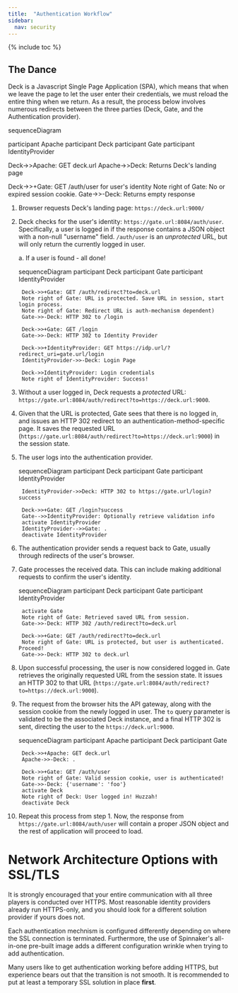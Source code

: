 ```yaml
---
title:  "Authentication Workflow"
sidebar:
  nav: security
---
```

{% include toc %}

<script src="https://cdn.rawgit.com/knsv/mermaid/6.0.0/dist/mermaid.min.js"></script>
<script>
  mermaid.initialize({
    startOnLoad:true,
    sequenceDiagram: {
      mirrorActors: true,
      messageMargin: 75,
      useMaxWidth: true,
      width: 200
    }
  });
</script>

## The Dance
Deck is a Javascript Single Page Application (SPA), which means that when we leave the page to let the user enter their credentials, we must reload the entire thing when we return. As a result, the process below involves numerous redirects between the three parties (Deck, Gate, and the Authentication provider).

<!-- ![](dance-10.png) -->

<div class="mermaid">
sequenceDiagram

participant Apache
participant Deck
participant Gate
participant IdentityProvider

Deck->>Apache: GET deck.url
Apache->>Deck: Returns Deck's landing page

Deck->>+Gate: GET /auth/user for user's identity
Note right of Gate: No or expired session cookie.
Gate->>-Deck: Returns empty response

</div>

1. Browser requests Deck's landing page: `https://deck.url:9000/`

1. Deck checks for the user's identity: `https://gate.url:8084/auth/user`. Specifically, a user is logged in if the response contains a JSON object with a non-null "username" field. `/auth/user` is an _unprotected_ URL, but will only return the currently logged in user.

    a. If a user is found - all done!

    <!-- ![](dance-20.png) -->

	<div class="mermaid">
		sequenceDiagram
		participant Deck
		participant Gate
		participant IdentityProvider

		Deck->>+Gate: GET /auth/redirect?to=deck.url
		Note right of Gate: URL is protected. Save URL in session, start login process.
		Note right of Gate: Redirect URL is auth-mechanism dependent)
		Gate->>-Deck: HTTP 302 to /login

		Deck->>+Gate: GET /login
		Gate->>-Deck: HTTP 302 to Identity Provider

		Deck->>+IdentityProvider: GET https://idp.url/?redirect_uri=gate.url/login
		IdentityProvider->>-Deck: Login Page

		Deck->>IdentityProvider: Login credentials
		Note right of IdentityProvider: Success!
	</div>

1. Without a user logged in, Deck requests a _protected_ URL: `https://gate.url:8084/auth/redirect?to=https://deck.url:9000`.

1. Given that the URL is protected, Gate sees that there is no logged in, and issues an HTTP 302 redirect to an authentication-method-specific page. It saves the requested URL (`https://gate.url:8084/auth/redirect?to=https://deck.url:9000`) in the session state.

1. The user logs into the authentication provider.

    <!-- ![](dance-30.png) -->

	<div class="mermaid">
		sequenceDiagram
		participant Deck
		participant Gate
		participant IdentityProvider

		IdentityProvider->>Deck: HTTP 302 to https://gate.url/login?success

		Deck->>+Gate: GET /login?success
		Gate-->>IdentityProvider: Optionally retrieve validation info
		activate IdentityProvider
		IdentityProvider-->>Gate: .
		deactivate IdentityProvider
	</div>

1. The authentication provider sends a request back to Gate, usually through redirects of the user's browser.

1. Gate processes the received data. This can include making additional requests to confirm the user's identity.

    <!-- ![](dance-40.png) -->

	<div class="mermaid">
		sequenceDiagram
		participant Deck
		participant Gate
		participant IdentityProvider

		activate Gate
		Note right of Gate: Retrieved saved URL from session.
		Gate->>-Deck: HTTP 302 /auth/redirect?to=deck.url

		Deck->>+Gate: GET /auth/redirect?to=deck.url
		Note right of Gate: URL is protected, but user is authenticated. Proceed!
		Gate->>-Deck: HTTP 302 to deck.url
	</div>



1. Upon successful processing, the user is now considered logged in. Gate retrieves the originally requested URL from the session state. It issues an HTTP 302 to that URL (`https://gate.url:8084/auth/redirect?to=https://deck.url:9000`).

1. The request from the browser hits the API gateway, along with the session cookie from the newly logged in user. The `to` query parameter is validated to be the associated Deck instance, and a final HTTP 302 is sent, directing the user to the `https://deck.url:9000`.

    <!-- ![](dance-50.png) -->

	<div class="mermaid">
		sequenceDiagram
		participant Apache
		participant Deck
		participant Gate

		Deck->>+Apache: GET deck.url
		Apache->>-Deck: .

		Deck->>+Gate: GET /auth/user
		Note right of Gate: Valid session cookie, user is authenticated!
		Gate->>-Deck: {'username': 'foo'}
		activate Deck
		Note right of Deck: User logged in! Huzzah!
		deactivate Deck
	</div>

1. Repeat this process from step 1. Now, the response from `https://gate.url:8084/auth/user` will contain a proper JSON object and the rest of application will proceed to load.

# Network Architecture Options with SSL/TLS
It is strongly encouraged that your entire communication with all three players is conducted over HTTPS. Most reasonable identity providers already run HTTPS-only, and you should look for a different solution provider if yours does not.

Each authentication mechnism is configured differently depending on where the SSL connection is terminated. Furthermore, the use of Spinnaker's all-in-one pre-built image adds a different configuration wrinkle when trying to add authentication.

Many users like to get authentication working before adding HTTPS, but experience bears out that the transition is not smooth. It is recommended to put at least a temporary SSL solution in place **first**.
